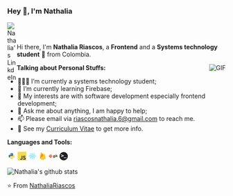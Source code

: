 ### Hey 👋, I'm Nathalia

<a href="https://www.linkedin.com/in/nathalia-riascos-84029a200/">
  <img align="left" alt="Nathalia's LinkdeIn" width="22px" src="https://cdn.jsdelivr.net/npm/simple-icons@v3/icons/linkedin.svg" />
</a>
<br />
<br />

Hi there, I'm **Nathalia Riascos**, a **Frontend** and a **Systems technology student** 🚀 from Colombia.

  <img align="right" alt="GIF" src="https://tenor.com/bdvPE.gif" />

**Talking about Personal Stuffs:**

- 👨🏽‍💻 I’m currently a systems technology student;
- 🌱 I’m currently learning Firebase; 
- 🤔 My interests are with software development especially frontend development;
- 💬 Ask me about anything, I am happy to help;
- 📫 Please email via riascosnathalia.6@gmail.com to reach me.
- 📝 See my [Curriculum Vitae](https://drive.google.com/file/d/1paWg96kd4YYqbQPbpXoJw1SAV-Aij2Xn/view?usp=sharing) to get more info.


**Languages and Tools:**  

<code><img height="20" src="https://raw.githubusercontent.com/github/explore/80688e429a7d4ef2fca1e82350fe8e3517d3494d/topics/python/python.png"></code>
<code><img height="20" src="https://raw.githubusercontent.com/github/explore/80688e429a7d4ef2fca1e82350fe8e3517d3494d/topics/javascript/javascript.png"></code>
<code><img height="20" src="https://raw.githubusercontent.com/github/explore/80688e429a7d4ef2fca1e82350fe8e3517d3494d/topics/react/react.png"></code>
<code><img height="20" src="https://raw.githubusercontent.com/github/explore/80688e429a7d4ef2fca1e82350fe8e3517d3494d/topics/firebase/firebase.png"></code>
<code><img height="20" src="https://raw.githubusercontent.com/github/explore/80688e429a7d4ef2fca1e82350fe8e3517d3494d/topics/git/git.png"></code>
<code><img height="20" src="https://raw.githubusercontent.com/github/explore/80688e429a7d4ef2fca1e82350fe8e3517d3494d/topics/terminal/terminal.png"></code>

![Nathalia's github stats](https://github-readme-stats.vercel.app/api?username=nathaliariascos&show_icons=true&hide_border=true)

⭐️ From [NathaliaRiascos](https://github.com/NathaliaRiascos)
